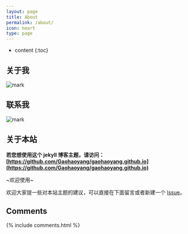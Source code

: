 ```yaml
---
layout: page
title: About
permalink: /about/
icon: heart
type: page
---
```


* content
{:toc}

## 关于我

![mark](http://ovct5gg6c.bkt.clouddn.com/blog/171209/beJl47agGD.jpg?imageslim)

## 联系我

![mark](http://ovct5gg6c.bkt.clouddn.com/blog/171209/d9jfLfFbG4.png?imageslim)

## 关于本站

**若您想使用这个 jekyll 博客主题，请访问：[https://github.com/Gaohaoyang/gaohaoyang.github.io](https://github.com/Gaohaoyang/gaohaoyang.github.io)**

~欢迎使用~

欢迎大家提一些对本站主题的建议，可以直接在下面留言或者新建一个 [Issue](https://github.com/Gaohaoyang/gaohaoyang.github.io/issues)。

## Comments

{% include comments.html %}
